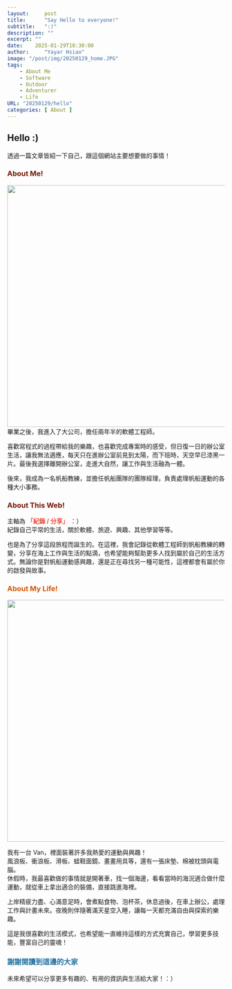 ```yaml
---
layout:     post
title:      "Say Hello to everyone!"
subtitle:   ":)"
description: ""
excerpt: ""
date:    2025-01-29T18:30:00
author:     "Yayar Hsiao"
image: "/post/img/20250129_home.JPG"
tags:
    - About Me
    - Software
    - Outdoor
    - Adventurer
    - Life
URL: "20250129/hello"
categories: [ About ]
---
```


## Hello :)
透過一篇文章皆紹一下自己，跟這個網站主要想要做的事情！

### <font color="#721906">About Me!</font>
<img src="/post/img/me.JPG" width = "560" height = "" alt="" align=center/>   
畢業之後，我進入了大公司，擔任兩年半的軟體工程師。  

喜歡寫程式的過程帶給我的樂趣，也喜歡完成專案時的感受，但日復一日的辦公室生活，讓我無法適應，每天只在進辦公室前見到太陽，而下班時，天空早已漆黑一片。最後我選擇離開辦公室，走進大自然，讓工作與生活融為一體。

後來，我成為一名帆船教練，並擔任帆船團隊的團隊經理，負責處理帆船運動的各種大小事務。

### <font color="#721906">About This Web!</font>
主軸為 <font color="#e74c3c">**「紀錄 / 分享」** </font>：）  
紀錄自己平常的生活，關於軟體、旅遊、興趣、其他學習等等。 

也是為了分享這段旅程而誕生的。在這裡，我會記錄從軟體工程師到帆船教練的轉變，分享在海上工作與生活的點滴，也希望能夠幫助更多人找到屬於自己的生活方式。無論你是對帆船運動感興趣，還是正在尋找另一種可能性，這裡都會有屬於你的啟發與故事。

### <font color="#d35400 ">About My Life!</font>
 <img src="/post/img/20250129.JPG" width = "560" height = "" alt="" align=center />  


我有一台 Van，裡面裝著許多我熱愛的運動與興趣！  
風浪板、衝浪板、滑板、蛙鞋面鏡、畫畫用具等，還有一張床墊、棉被枕頭與電腦。  
休假時，我最喜歡做的事情就是開著車，找一個海邊，看看當時的海況適合做什麼運動，就從車上拿出適合的裝備，直接跳進海裡。

上岸精疲力盡、心滿意足時，會煮點食物、泡杯茶，休息過後，在車上辦公，處理工作與計畫未來。夜晚則伴隨著滿天星空入睡，讓每一天都充滿自由與探索的樂趣。

這是我很喜歡的生活模式，也希望能一直維持這樣的方式充實自己，學習更多技能，豐富自己的靈魂！


### <font color="#2471a3 ">謝謝閱讀到這邊的大家</font> 
未來希望可以分享更多有趣的、有用的資訊與生活給大家！：）

